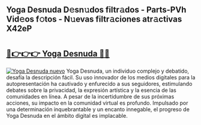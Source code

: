 ## Yoga Desnuda D𝚎sn𝚞dos filtr𝚊dos - Parts-PVh Vid𝚎os f𝚘tos - N𝚞evas filtr𝚊ciones atr𝚊ctivas X42eP

# <h2><a href="http://mb7ta4t.tromn.icu/?c=Yoga+Desnuda">🔗👉👉👉 Yoga Desnuda 🔗🔗</a></h2>

[![Yoga Desnuda nuevo](https://i.imgur.com/pEAQMta.gif)](http://mb7ta4t.tromn.icu/?c=Yoga+Desnuda)
Yoga Desnuda, un individuo complejo y debatido, desafía la descripción fácil. Su uso innovador de los medios digitales para la autopresentación ha cautivado y enfurecido a sus seguidores, estimulando debates sobre la privacidad, la expresión artística y la esencia de las comunidades en línea. A pesar de la incertidumbre de sus próximas acciones, su impacto en la comunidad virtual es profundo. Impulsado por una determinación inquebrantable y un encanto innegable, el progreso de Yoga Desnuda en el ámbito digital es implacable.
